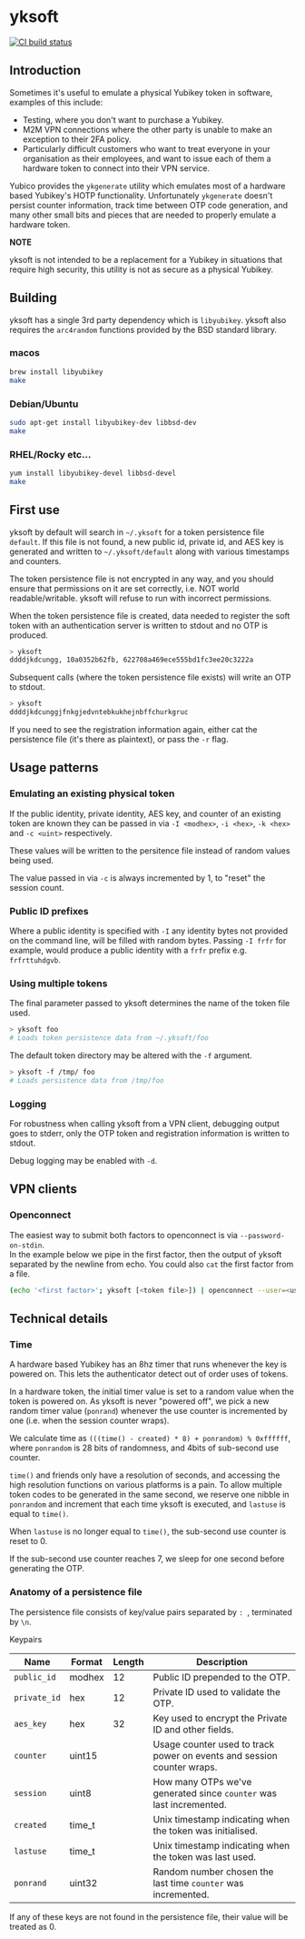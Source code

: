# yksoft

[![CI build status][BuildStatus]][BuildStatusLink]

## Introduction

Sometimes it's useful to emulate a physical Yubikey token in software, examples of this include:

- Testing, where you don't want to purchase a Yubikey.
- M2M VPN connections where the other party is unable to make an exception to
  their 2FA policy.
- Particularly difficult customers who want to treat everyone in your organisation as
  their employees, and want to issue each of them a hardware token to connect into
  their VPN service.

Yubico provides the `ykgenerate` utility which emulates most of a hardware based
Yubikey's HOTP functionality.  Unfortunately `ykgenerate` doesn't persist counter
information, track time between OTP code generation, and many other small bits and
pieces that are needed to properly emulate a hardware token.

**NOTE**

yksoft is not intended to be a replacement for a Yubikey in situations that require
high security, this utility is not as secure as a physical Yubikey.

## Building

yksoft has a single 3rd party dependency which is `libyubikey`.
yksoft also requires the `arc4random` functions provided by the BSD standard library.

### macos

```bash
brew install libyubikey
make
```

### Debian/Ubuntu

```bash
sudo apt-get install libyubikey-dev libbsd-dev
make
```

### RHEL/Rocky etc...

```bash
yum install libyubikey-devel libbsd-devel
make
```

## First use

yksoft by default will search in `~/.yksoft` for a token persistence file `default`.
If this file is not found, a new public id, private id, and AES key is generated and
written to `~/.yksoft/default` along with various timestamps and counters.

The token persistence file is not encrypted in any way, and you should ensure that
permissions on it are set correctly, i.e. NOT world readable/writable.  yksoft will
refuse to run with incorrect permissions.

When the token persistence file is created, data needed to register the soft token
with an authentication server is written to stdout and no OTP is produced.

```bash
> yksoft
ddddjkdcungg, 10a0352b62fb, 622708a469ece555bd1fc3ee20c3222a
```

Subsequent calls (where the token persistence file exists) will write an OTP to
stdout.

```bash
> yksoft
ddddjkdcunggjfnkgjedvntebkukhejnbffchurkgruc
```

If you need to see the registration information again, either cat the persistence file
(it's there as plaintext), or pass the `-r` flag.

## Usage patterns
### Emulating an existing physical token

If the public identity, private identity, AES key, and counter of an existing token 
are known they can be passed in via `-I <modhex>`, `-i <hex>`, `-k <hex>` and 
`-c <uint>` respectively.

These values will be written to the persitence file instead of random values being used.

The value passed in via `-c` is always incremented by 1, to "reset" the session count.

### Public ID prefixes

Where a public identity is specified with `-I` any identity bytes not provided on the 
command line, will be filled with random bytes.  Passing `-I frfr` for example, would 
produce a public identity with a `frfr` prefix e.g. `frfrttuhdgvb`.

### Using multiple tokens

The final parameter passed to yksoft determines the name of the token file used.

```bash
> yksoft foo
# Loads token persistence data from ~/.yksoft/foo
```

The default token directory may be altered with the `-f` argument.

```bash
> yksoft -f /tmp/ foo
# Loads persistence data from /tmp/foo
```

### Logging

For robustness when calling yksoft from a VPN client, debugging output goes to stderr, 
only the OTP token and registration information is written to stdout.

Debug logging may be enabled with `-d`.

## VPN clients
### Openconnect

The easiest way to submit both factors to openconnect is via `--password-on-stdin`.  
In the example below we pipe in the first factor, then the output of yksoft separated
by the newline from echo.  You could also `cat` the first factor from a file.

```bash
(echo '<first factor>'; yksoft [<token file>]) | openconnect --user=<user> <url> --passwd-on-stdin
```

## Technical details
### Time

A hardware based Yubikey has an 8hz timer that runs whenever the key is powered on.
This lets the authenticator detect out of order uses of tokens.

In a hardware token, the initial timer value is set to a random value when the token
is powered on. As yksoft is never "powered off", we pick a new random timer value
(`ponrand`) whenever the use counter is incremented by one (i.e. when the session
counter wraps).

We calculate time as `(((time() - created) * 8) + ponrandom) % 0xffffff`,
where `ponrandom` is 28 bits of randomness, and 4bits of sub-second use counter.

`time()` and friends only have a resolution of seconds, and accessing the high resolution
functions on various platforms is a pain. To allow multiple token codes to be generated
in the same second, we reserve one nibble in `ponrandom` and increment that each time yksoft
is executed, and `lastuse` is equal to `time()`.

When `lastuse` is no longer equal to `time()`, the sub-second use counter is reset to 0.

If the sub-second use counter reaches 7, we sleep for one second before generating the OTP.

### Anatomy of a persistence file

The persistence file consists of key/value pairs separated by `: `, terminated by `\n`.

Keypairs

| Name         | Format   | Length  | Description                                                            |
|--------------|----------|---------|------------------------------------------------------------------------|
| `public_id`  | modhex   | 12      | Public ID prepended to the OTP.                                        |
| `private_id` | hex      | 12      | Private ID used to validate the OTP.                                   |
| `aes_key`    | hex      | 32      | Key used to encrypt the Private ID and other fields.                   |
| `counter`    | uint15   |         | Usage counter used to track power on events and session counter wraps. |
| `session`    | uint8    |         | How many OTPs we've generated since `counter` was last incremented.    |
| `created`    | time_t   |         | Unix timestamp indicating when the token was initialised.              |
| `lastuse`    | time_t   |         | Unix timestamp indicating when the token was last used.                |
| `ponrand`    | uint32   |         | Random number chosen the last time `counter` was incremented.          |

If any of these keys are not found in the persistence file, their value will be treated as 0.

[BuildStatus]: https://github.com/arr2036/yksoft/actions/workflows/ci-linux.yml/badge.svg "CI status"
[BuildStatusLink]: https://github.com/arr2036/yksoft/actions/workflows/ci-linux.yml
